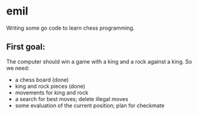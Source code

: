 emil
====

Writing some go code to learn chess programming.

First goal:
-----------

The computer should win a game with a king and a rock against a king.
So we need:
- a chess board (done)
- king and rock pieces (done)
- movements for king and rock
- a search for best moves; delete illegal moves
- some evaluation of the current position; plan for checkmate

